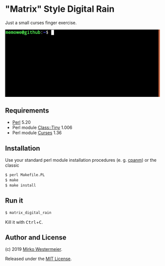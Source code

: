 "Matrix" Style Digital Rain
===========================

Just a small curses finger exercise.

![](matrixcast.gif)

## Requirements

- [Perl][perl] 5.20
- Perl module [Class::Tiny][ct] 1.006
- Perl module [Curses][crs] 1.36

[perl]: https://www.perl.org/get.html
[ct]: https://metacpan.org/pod/Class::Tiny
[crs]: https://metacpan.org/pod/Curses

## Installation

Use your standard perl module installation procedures (e. g. [cpanm][cpanm]) or the classic

```bash
$ perl Makefile.PL
$ make
$ make install
```

[cpanm]: https://metacpan.org/pod/App::cpanminus

## Run it

```bash
$ matrix_digital_rain
```

Kill it with <kbd>Ctrl</kbd>+<kbd>C</kbd>.

## Author and License

(c) 2019 [Mirko Westermeier][mw].

Released under the [MIT License][mit].

[mw]: https://mirko.westermeier.de/
[mit]: LICENSE
